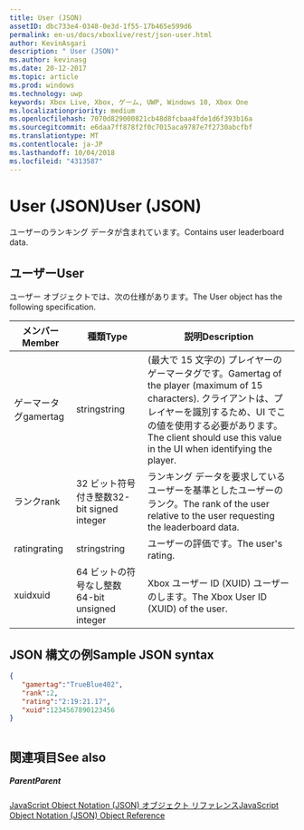 ```yaml
---
title: User (JSON)
assetID: dbc733e4-0348-0e3d-1f55-17b465e599d6
permalink: en-us/docs/xboxlive/rest/json-user.html
author: KevinAsgari
description: " User (JSON)"
ms.author: kevinasg
ms.date: 20-12-2017
ms.topic: article
ms.prod: windows
ms.technology: uwp
keywords: Xbox Live, Xbox, ゲーム, UWP, Windows 10, Xbox One
ms.localizationpriority: medium
ms.openlocfilehash: 7070d829000821cb48d8fcbaa4fde1d6f393b16a
ms.sourcegitcommit: e6daa7ff878f2f0c7015aca9787e7f2730abcfbf
ms.translationtype: MT
ms.contentlocale: ja-JP
ms.lasthandoff: 10/04/2018
ms.locfileid: "4313587"
---
```

# <a name="user-json"></a><span data-ttu-id="37825-104">User (JSON)</span><span class="sxs-lookup"><span data-stu-id="37825-104">User (JSON)</span></span>
<span data-ttu-id="37825-105">ユーザーのランキング データが含まれています。</span><span class="sxs-lookup"><span data-stu-id="37825-105">Contains user leaderboard data.</span></span> 
<a id="ID4EN"></a>

 
## <a name="user"></a><span data-ttu-id="37825-106">ユーザー</span><span class="sxs-lookup"><span data-stu-id="37825-106">User</span></span>
 
<span data-ttu-id="37825-107">ユーザー オブジェクトでは、次の仕様があります。</span><span class="sxs-lookup"><span data-stu-id="37825-107">The User object has the following specification.</span></span>
 
| <span data-ttu-id="37825-108">メンバー</span><span class="sxs-lookup"><span data-stu-id="37825-108">Member</span></span>| <span data-ttu-id="37825-109">種類</span><span class="sxs-lookup"><span data-stu-id="37825-109">Type</span></span>| <span data-ttu-id="37825-110">説明</span><span class="sxs-lookup"><span data-stu-id="37825-110">Description</span></span>| 
| --- | --- | --- | 
| <span data-ttu-id="37825-111">ゲーマータグ</span><span class="sxs-lookup"><span data-stu-id="37825-111">gamertag</span></span>| <span data-ttu-id="37825-112">string</span><span class="sxs-lookup"><span data-stu-id="37825-112">string</span></span>| <span data-ttu-id="37825-113">(最大で 15 文字の) プレイヤーのゲーマータグです。</span><span class="sxs-lookup"><span data-stu-id="37825-113">Gamertag of the player (maximum of 15 characters).</span></span> <span data-ttu-id="37825-114">クライアントは、プレイヤーを識別するため、UI でこの値を使用する必要があります。</span><span class="sxs-lookup"><span data-stu-id="37825-114">The client should use this value in the UI when identifying the player.</span></span>| 
| <span data-ttu-id="37825-115">ランク</span><span class="sxs-lookup"><span data-stu-id="37825-115">rank</span></span>| <span data-ttu-id="37825-116">32 ビット符号付き整数</span><span class="sxs-lookup"><span data-stu-id="37825-116">32-bit signed integer</span></span>| <span data-ttu-id="37825-117">ランキング データを要求しているユーザーを基準としたユーザーのランク。</span><span class="sxs-lookup"><span data-stu-id="37825-117">The rank of the user relative to the user requesting the leaderboard data.</span></span>| 
| <span data-ttu-id="37825-118">rating</span><span class="sxs-lookup"><span data-stu-id="37825-118">rating</span></span>| <span data-ttu-id="37825-119">string</span><span class="sxs-lookup"><span data-stu-id="37825-119">string</span></span>| <span data-ttu-id="37825-120">ユーザーの評価です。</span><span class="sxs-lookup"><span data-stu-id="37825-120">The user's rating.</span></span>| 
| <span data-ttu-id="37825-121">xuid</span><span class="sxs-lookup"><span data-stu-id="37825-121">xuid</span></span>| <span data-ttu-id="37825-122">64 ビットの符号なし整数</span><span class="sxs-lookup"><span data-stu-id="37825-122">64-bit unsigned integer</span></span>| <span data-ttu-id="37825-123">Xbox ユーザー ID (XUID) ユーザーのします。</span><span class="sxs-lookup"><span data-stu-id="37825-123">The Xbox User ID (XUID) of the user.</span></span>| 
  
<a id="ID4EMC"></a>

 
## <a name="sample-json-syntax"></a><span data-ttu-id="37825-124">JSON 構文の例</span><span class="sxs-lookup"><span data-stu-id="37825-124">Sample JSON syntax</span></span>
 

```json
{ 
   "gamertag":"TrueBlue402",
   "rank":2,
   "rating":"2:19:21.17",
   "xuid":1234567890123456 
}
    
```

  
<a id="ID4EVC"></a>

 
## <a name="see-also"></a><span data-ttu-id="37825-125">関連項目</span><span class="sxs-lookup"><span data-stu-id="37825-125">See also</span></span>
 
<a id="ID4EXC"></a>

 
##### <a name="parent"></a><span data-ttu-id="37825-126">Parent</span><span class="sxs-lookup"><span data-stu-id="37825-126">Parent</span></span> 

[<span data-ttu-id="37825-127">JavaScript Object Notation (JSON) オブジェクト リファレンス</span><span class="sxs-lookup"><span data-stu-id="37825-127">JavaScript Object Notation (JSON) Object Reference</span></span>](atoc-xboxlivews-reference-json.md)

   